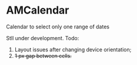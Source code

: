 # AMCalendar
Calendar to select only one range of dates

Stll under development.
Todo:
1. Layout issues after changing device orientation;
2. ~~1 px gap between cells.~~
